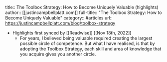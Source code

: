 title:: The Toolbox Strategy: How to Become Uniquely Valuable (highlights)
author:: [[justincampbellplatt.com]]
full-title:: "The Toolbox Strategy: How to Become Uniquely Valuable"
category:: #articles
url:: https://justincampbellplatt.com/blog/toolbox-strategy

- Highlights first synced by [[Readwise]] [[Nov 18th, 2022]]
	- For years, I believed being valuable required creating the largest possible circle of competence. But what I have realised, is that by adopting the Toolbox Strategy, each skill and area of knowledge that you acquire gives you another circle.